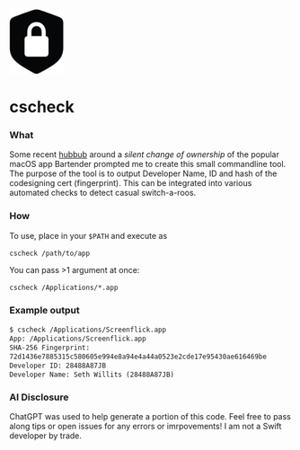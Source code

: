 <img src="./icon.png" width=96 />

# cscheck

### What

Some recent [hubbub][1] around a _silent change of ownership_ of the popular macOS app Bartender prompted me to create this small commandline tool. The purpose of the tool is to output Developer Name, ID and hash of the codesigning cert (fingerprint). This can be integrated into various automated checks to detect casual switch-a-roos.

### How

To use, place in your `$PATH` and execute as

```
cscheck /path/to/app
```

You can pass >1 argument at once:

```
cscheck /Applications/*.app
```

### Example output

```
$ cscheck /Applications/Screenflick.app
App: /Applications/Screenflick.app
SHA-256 Fingerprint: 72d1436e7885315c580605e994e8a94e4a44a0523e2cde17e95430ae616469be
Developer ID: 28488A87JB
Developer Name: Seth Willits (28488A87JB)
```

### AI Disclosure

ChatGPT was used to help generate a portion of this code. Feel free to pass along tips or open issues for any errors or imrpovements! I am not a Swift developer by trade.

[1]: https://news.ycombinator.com/item?id=40584606
